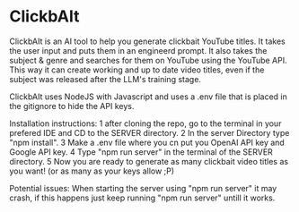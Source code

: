 # ClickbAIt
ClickbAIt is an AI tool to help you generate clickbait YouTube titles. It takes the user input and puts them in an engineerd prompt. It also takes the subject & genre and searches for them on YouTube using the YouTube API. This way it can create working and up to date video titles, even if the subject was released after the LLM's training stage.

ClickbAIt uses NodeJS with Javascript and uses a .env file that is placed in the gitignore to hide the API keys.

Installation instructions:
1 after cloning the repo, go to the terminal in your prefered IDE and CD to the SERVER directory.
2 In the server Directory type "npm install".
3 Make a .env file where you cn put you OpenAI API key and Google API key.
4 Type "npm run server" in the terminal of the SERVER directory.
5 Now you are ready to generate as many clickbait video titles as you want! (or as many as your keys allow ;P)

Potential issues:
When starting the server using "npm run server" it may crash, if this happens just keep running "npm run server" untill it works.
